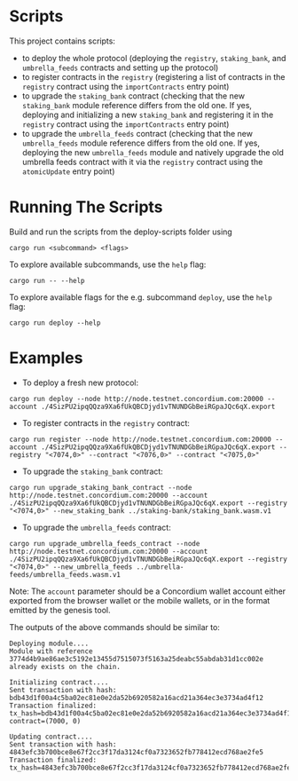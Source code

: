 # Scripts

This project contains scripts:

- to deploy the whole protocol (deploying the `registry`, `staking_bank`, and `umbrella_feeds` contracts and setting up the protocol)
- to register contracts in the `registry` (registering a list of contracts in the `registry` contract using the `importContracts` entry point)
- to upgrade the `staking_bank` contract (checking that the new `staking_bank` module reference differs from the old one. If yes, deploying and initializing a new `staking_bank` and registering it in the `registry` contract using the `importContracts` entry point)
- to upgrade the `umbrella_feeds` contract (checking that the new `umbrella_feeds` module reference differs from the old one. If yes, deploying the new `umbrella_feeds` module and natively upgrade the old umbrella feeds contract with it via the `registry` contract using the `atomicUpdate` entry point)

# Running The Scripts

Build and run the scripts from the deploy-scripts folder using
```
cargo run <subcommand> <flags>
```

To explore available subcommands, use the `help` flag:
```
cargo run -- --help
```

To explore available flags for the e.g. subcommand `deploy`, use the `help` flag:
```
cargo run deploy --help
```

# Examples

- To deploy a fresh new protocol:

```
cargo run deploy --node http://node.testnet.concordium.com:20000 --account ./4SizPU2ipqQQza9Xa6fUkQBCDjyd1vTNUNDGbBeiRGpaJQc6qX.export
```

- To register contracts in the `registry` contract:

```
cargo run register --node http://node.testnet.concordium.com:20000 --account ./4SizPU2ipqQQza9Xa6fUkQBCDjyd1vTNUNDGbBeiRGpaJQc6qX.export --registry "<7074,0>" --contract "<7076,0>" --contract "<7075,0>" 
```

- To upgrade the `staking_bank` contract:

```
cargo run upgrade_staking_bank_contract --node http://node.testnet.concordium.com:20000 --account ./4SizPU2ipqQQza9Xa6fUkQBCDjyd1vTNUNDGbBeiRGpaJQc6qX.export --registry "<7074,0>" --new_staking_bank ../staking-bank/staking_bank.wasm.v1
```

- To upgrade the `umbrella_feeds` contract:

```
cargo run upgrade_umbrella_feeds_contract --node http://node.testnet.concordium.com:20000 --account ./4SizPU2ipqQQza9Xa6fUkQBCDjyd1vTNUNDGbBeiRGpaJQc6qX.export --registry "<7074,0>" --new_umbrella_feeds ../umbrella-feeds/umbrella_feeds.wasm.v1
```

Note: The `account` parameter should be a Concordium wallet account either exported from the
browser wallet or the mobile wallets, or in the format emitted by the
genesis tool.

The outputs of the above commands should be similar to:

```
Deploying module....
Module with reference 3774d4b9ae86ae3c5192e13455d7515073f5163a25deabc55abdab31d1cc002e already exists on the chain.

Initializing contract....
Sent transaction with hash: bdb43d1f00a4c5ba02ec81e0e2da52b6920582a16acd21a364ec3e3734ad4f12
Transaction finalized: tx_hash=bdb43d1f00a4c5ba02ec81e0e2da52b6920582a16acd21a364ec3e3734ad4f12 contract=(7000, 0)

Updating contract....
Sent transaction with hash: 4843efc3b700bce8e67f2cc3f17da3124cf0a7323652fb778412ecd768ae2fe5
Transaction finalized: tx_hash=4843efc3b700bce8e67f2cc3f17da3124cf0a7323652fb778412ecd768ae2fe5
```
